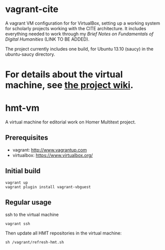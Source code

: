 # vagrant-cite

A vagrant VM configuration for  for VirtualBox, setting up a working system for scholarly projects working with the CITE architecture.  It includes everything needed to work through my *Brief Notes on Fundamentals of Digital Humanities* 
(LINK TO BE ADDED).

The project currently includes one build, for Ubuntu 13.10 (saucy) in the ubuntu-saucy directory.

For details about the virtual machine, see [the project wiki](https://github.com/neelsmith/vagrant-cite/wiki).
=======
# hmt-vm

A virtual machine for editorial work on Homer Multitext project.

## Prerequisites ##

- vagrant: <http://www.vagrantup.com>
- virtualbox: <https://www.virtualbox.org/>

## Initial build ##

    vagrant up
    vagrant plugin install vagrant-vbguest

## Regular usage

ssh to the virtual machine 

    vagrant ssh

Then update all HMT repositories in the virtual machine:

    sh /vagrant/refresh-hmt.sh
